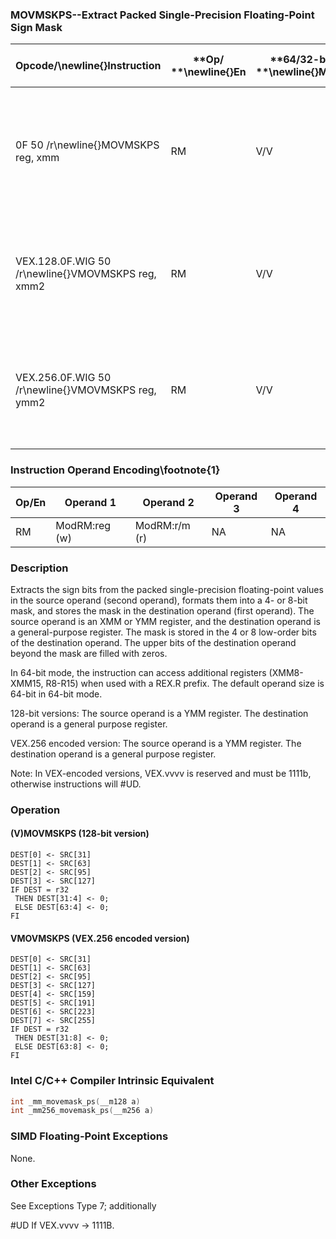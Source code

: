 ### MOVMSKPS--Extract Packed Single-Precision Floating-Point Sign Mask


|**Opcode/**\newline{}**Instruction**|**Op/ **\newline{}**En**|**64/32-bit **\newline{}**Mode**|**CPUID **\newline{}**Feature **\newline{}**Flag**|**Description**|
|------------------------------------|------------------------|--------------------------------|--------------------------------------------------|---------------|
|0F 50 /r\newline{}MOVMSKPS reg, xmm|RM|V/V|SSE|Extract 4-bit sign mask from xmm and store in reg. The upper bits of r32 or r64 are filled with zeros.|
|VEX.128.0F.WIG 50 /r\newline{}VMOVMSKPS reg, xmm2|RM|V/V|AVX|Extract 4-bit sign mask from xmm2 and store in reg. The upper bits of r32 or r64 are zeroed.|
|VEX.256.0F.WIG 50 /r\newline{}VMOVMSKPS reg, ymm2|RM|V/V|AVX|Extract 8-bit sign mask from ymm2 and store in reg. The upper bits of r32 or r64 are zeroed.|
### Instruction Operand Encoding\footnote{1}


|Op/En|Operand 1|Operand 2|Operand 3|Operand 4|
|-----|---------|---------|---------|---------|
|RM|ModRM:reg (w)|ModRM:r/m (r)|NA|NA|
### Description


Extracts the sign bits from the packed single-precision floating-point values in the source operand (second operand), formats them into a 4- or 8-bit mask, and stores the mask in the destination operand (first operand). The source operand is an XMM or YMM register, and the destination operand is a general-purpose register. The mask is stored in the 4 or 8 low-order bits of the destination operand. The upper bits of the destination operand beyond the mask are filled with zeros.

In 64-bit mode, the instruction can access additional registers (XMM8-XMM15, R8-R15) when used with a REX.R prefix. The default operand size is 64-bit in 64-bit mode.

128-bit versions: The source operand is a YMM register. The destination operand is a general purpose register. 

VEX.256 encoded version: The source operand is a YMM register. The destination operand is a general purpose register. 

Note: In VEX-encoded versions, VEX.vvvv is reserved and must be 1111b, otherwise instructions will #UD.


### Operation
#### (V)MOVMSKPS (128-bit version)
```info-verb
DEST[0] <-  SRC[31]
DEST[1]  <- SRC[63]
DEST[2]  <- SRC[95]
DEST[3]  <- SRC[127]
IF DEST = r32
 THEN DEST[31:4] <-  0;
 ELSE DEST[63:4] <-  0;
FI
```
#### VMOVMSKPS (VEX.256 encoded version)
```info-verb
DEST[0] <-  SRC[31]
DEST[1] <-  SRC[63]
DEST[2]  <- SRC[95]
DEST[3]  <- SRC[127]
DEST[4]  <- SRC[159]
DEST[5] <-  SRC[191]
DEST[6] <-  SRC[223]
DEST[7] <-  SRC[255]
IF DEST = r32
 THEN DEST[31:8]  <- 0;
 ELSE DEST[63:8] <-  0;
FI
```

### Intel C/C++ Compiler Intrinsic Equivalent

```cpp
int _mm_movemask_ps(__m128 a)
int _mm256_movemask_ps(__m256 a)
```
### SIMD Floating-Point Exceptions


None.

### Other Exceptions


See Exceptions Type 7; additionally

#UD  If VEX.vvvv  -> 1111B.

